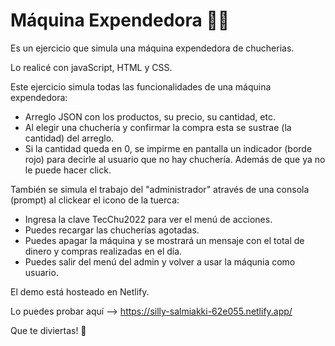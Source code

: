 # Máquina Expendedora 🍬🍭

Es un ejercicio que simula una máquina expendedora de chucherias.

Lo realicé con javaScript, HTML y CSS.

Este ejercicio simula todas las funcionalidades de una máquina expendedora:
- Arreglo JSON con los productos, su precio, su cantidad, etc.
- Al elegir una chuchería y confirmar la compra esta se sustrae (la cantidad) del arreglo.
- Si la cantidad queda en 0, se impirme en pantalla un indicador (borde rojo) para decirle al usuario que no hay chuchería. Además de que ya no le puede hacer click.

También se simula el trabajo del "administrador" através de una consola (prompt) al clickear el icono de la tuerca:
- Ingresa la clave TecChu2022 para ver el menú de acciones.
- Puedes recargar las chucherías agotadas.
- Puedes apagar la máquina y se mostrará un mensaje con el total de dinero y compras realizadas en el día.
- Puedes salir del menú del admin y volver a usar la máqunia como usuario.

El demo está hosteado en Netlify.

Lo puedes probar aquí --> https://silly-salmiakki-62e055.netlify.app/

Que te diviertas! 🍭
